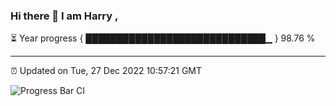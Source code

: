 ### Hi there 👋 I am Harry , 

⏳ Year progress { █████████████████████████████▁ } 98.76 %

---

⏰ Updated on Tue, 27 Dec 2022 10:57:21 GMT

![Progress Bar CI](https://github.com/duykhang68/duykhang68/workflows/Progress%20Bar%20CI/badge.svg)
